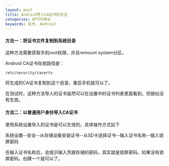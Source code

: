 ```yaml
---
layout: post
title: Android导入CA证书的方法
categories: HTTPS相关
keywords: 证书, Android
---
```


#### 方法一：将证书文件复制到系统目录

这种方法需要获取手机root权限，并且remount system分区。

Android CA证书存放路径是：

```shell
/etc/security/cacerts
```

将生成的CA证书复制到这个目录，重启手机就可以了。

在测试时，这种方法导入的证书虽然可以在设置中的证书列表里面看到，但貌似没有生效。

#### 方法二：以普通用户身份导入CA证书

使用系统设置导入的证书是可以生效的。具体操作方式如下

系统设置--安全--从存储设备安装证书--从SD卡选择证书--输入证书名称--输入锁屏密码

在输入证书名称后，会提示输入凭据存储的密码，其实就是锁屏密码。如果没有锁屏密码，创建一个就可以了。